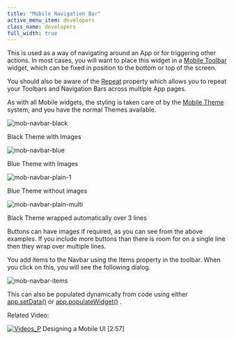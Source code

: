 ```yaml
---
title: "Mobile Navigation Bar"
active_menu_item: developers
class_name: developers
full_width: true
---
```



This is used as a way of navigating around an App or for triggering other actions. In most cases, you will want to place this widget in a [Mobile Toolbar](/developers/documentation/product-guide/advanced-important-widgets/important-mobile-widgets/mobile-toolbar) widget, which can be fixed in position to the bottom or top of the screen.

You should also be aware of the [Repeat](/developers/documentation/product-guide/content-and-app-layout/editing-and-laying-out-reference/repeating-widgets-across-multi) property which allows you to repeat your Toolbars and Navigation Bars across multiple App pages.

As with all Mobile widgets, the styling is taken care of by the [Mobile Theme](/developers/documentation/product-guide/mobile-apps-sites/mobile-themes) system, and you have the normal Themes available.

![mob-navbar-black](/img/docs/mob-navbar-black.png)

Black Theme with Images

![mob-navbar-blue](/img/docs/mob-navbar-blue.png)

Blue Theme with Images

![mob-navbar-plain-1](/img/docs/mob-navbar-plain-1.png)

Blue Theme without images

![mob-navbar-plain-multi](/img/docs/mob-navbar-plain-multi.png)

Black Theme wrapped automatically over 3 lines

Buttons can have images if required, as you can see from the above examples. If you include more buttons than there is room for on a single line then they wrap over multiple lines.

You add items to the Navbar using the Items property in the toolbar. When you click on this, you will see the following dialog.

![mob-navbar-items](/img/docs/mob-navbar-items.zoom83.png)

This can also be populated dynamically from code using either [app.setData()](/developers/documentation/scripting-apis/client-scripting-overview/scripting-with-javascript/widget-reading-writing/widget-content-reading-and-writing/mobile-list) or [app.populateWidget()](/developers/documentation/scripting-apis/client-api/widget-data-state-manipulation/populatewidget/) .

Related Video:

[![Videos\_P](/img/docs/videos_p.png)](http://www.youtube.com/v/BelIr0vzxlU?autoplay=1&hd=1&fs=1&showsearch=0&rel=0&) Designing a Mobile UI [2:57]

